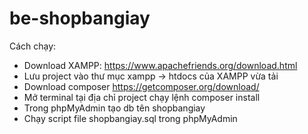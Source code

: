 # be-shopbangiay

Cách chạy:
+ Download XAMPP: https://www.apachefriends.org/download.html
+ Lưu project vào thư mục xampp -> htdocs của XAMPP vừa tải
+ Download composer https://getcomposer.org/download/
+ Mở terminal tại địa chỉ project chạy lệnh composer install
+ Trong phpMyAdmin tạo db tên shopbangiay
+ Chạy script file shopbangiay.sql trong phpMyAdmin